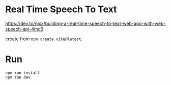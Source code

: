 # Real Time Speech To Text
https://dev.to/nixx/building-a-real-time-speech-to-text-web-app-with-web-speech-api-4mc6

create from `npm create vite@latest`.

# Run
```
npm run install
npm run dev
```
